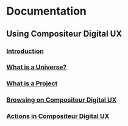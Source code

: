 # Documentation

## Using Compositeur Digital UX

### [Introduction](introduction.md)

### [What is a Universe?](universe.md)

### [What is a Project](project.md)

### [Browsing on Compositeur Digital UX](browsing.md)

### [Actions in Compositeur Digital UX](actions.md)
